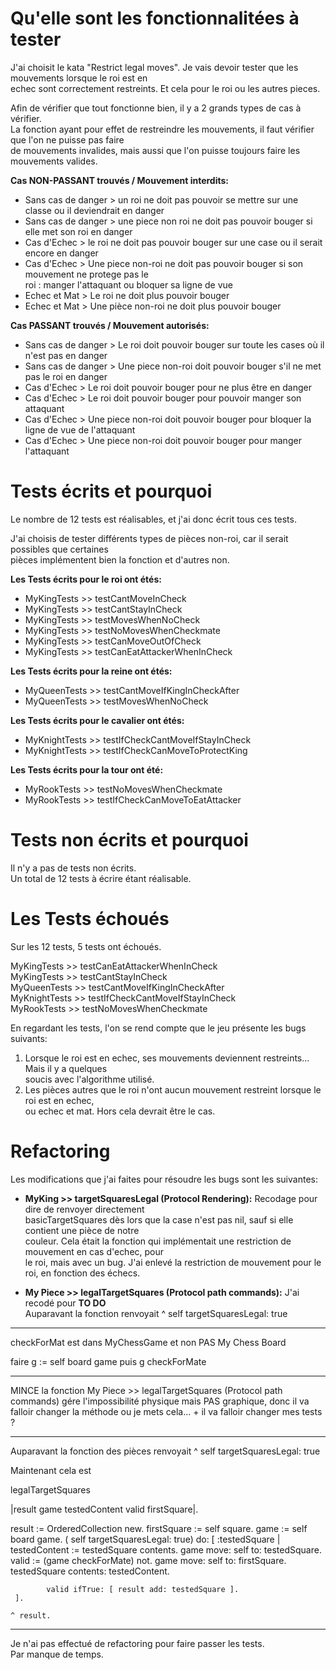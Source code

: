 


# Qu'elle sont les fonctionnalitées à tester    

J'ai choisit le kata "Restrict legal moves". Je vais devoir tester que les mouvements lorsque le roi est en      
echec sont correctement restreints. Et cela pour le roi ou les autres pieces.    

Afin de vérifier que tout fonctionne bien, il y a 2 grands types de cas à vérifier.    
La fonction ayant pour effet de restreindre les mouvements, il faut vérifier que l'on ne puisse pas faire     
de mouvements invalides, mais aussi que l'on puisse toujours faire les mouvements valides.      

**Cas NON-PASSANT trouvés / Mouvement interdits:**    
- Sans cas de danger > un roi ne doit pas pouvoir se mettre sur une classe ou il deviendrait en danger   
- Sans cas de danger > une piece non roi ne doit pas pouvoir bouger si elle met son roi en danger
- Cas d'Echec > le roi ne doit pas pouvoir bouger sur une case ou il serait encore en danger  
- Cas d'Echec > Une piece non-roi ne doit pas pouvoir bouger si son mouvement ne protege pas le     
roi : manger l'attaquant ou bloquer sa ligne de vue 
- Echec et Mat  > Le roi ne doit plus pouvoir bouger 
- Echec et Mat > Une pièce non-roi ne doit plus pouvoir bouger 

**Cas PASSANT trouvés / Mouvement autorisés:**        
- Sans cas de danger > Le roi doit pouvoir bouger sur toute les cases où il n'est pas en danger 
- Sans cas de danger > Une piece non-roi doit pouvoir bouger s'il ne met pas le roi en danger   
- Cas d'Echec >  Le roi doit pouvoir bouger pour ne plus être en danger      
- Cas d'Echec > Le roi doit pouvoir bouger pour pouvoir manger son attaquant    
- Cas d'Echec > Une piece non-roi doit pouvoir bouger pour bloquer la ligne de vue de l'attaquant  
- Cas d'Echec > Une piece non-roi doit pouvoir bouger pour manger l'attaquant    

# Tests écrits et pourquoi   

Le nombre de 12 tests est réalisables, et j'ai donc écrit tous ces tests.     

J'ai choisis de tester différents types de pièces non-roi, car il serait possibles que certaines    
pièces implémentent bien la fonction et d'autres non.        

**Les Tests écrits pour le roi ont étés:**    
- MyKingTests >> testCantMoveInCheck    
- MyKingTests >> testCantStayInCheck    
- MyKingTests >> testMovesWhenNoCheck       
- MyKingTests >> testNoMovesWhenCheckmate     
- MyKingTests >> testCanMoveOutOfCheck     
- MyKingTests >> testCanEatAttackerWhenInCheck   

**Les Tests écrits pour la reine ont étés:**    
- MyQueenTests >> testCantMoveIfKingInCheckAfter     
- MyQueenTests >> testMovesWhenNoCheck    

**Les Tests écrits pour le cavalier ont étés:** 
- MyKnightTests >> testIfCheckCantMoveIfStayInCheck       
- MyKnightTests >> testIfCheckCanMoveToProtectKing    

**Les Tests écrits pour la tour ont été:**
- MyRookTests >> testNoMovesWhenCheckmate    
- MyRookTests >> testIfCheckCanMoveToEatAttacker    


# Tests non écrits et pourquoi    

Il n'y a pas de tests non écrits.     
Un total de 12 tests à écrire étant réalisable.    

# Les Tests échoués      

Sur les 12 tests, 5 tests ont échoués.   

MyKingTests >> testCanEatAttackerWhenInCheck   
MyKingTests >> testCantStayInCheck    
MyQueenTests >> testCantMoveIfKingInCheckAfter    
MyKnightTests >> testIfCheckCantMoveIfStayInCheck   
MyRookTests >> testNoMovesWhenCheckmate    

En regardant les tests, l'on se rend compte que le jeu présente les bugs suivants:    
1. Lorsque le roi est en echec, ses mouvements deviennent restreints...  Mais il y a quelques    
soucis avec l'algorithme utilisé.    
2. Les pièces autres que le roi n'ont aucun mouvement restreint lorsque le roi est en echec,    
ou echec et mat. Hors cela devrait être le cas.     

# Refactoring   

Les modifications que j'ai faites pour résoudre les bugs sont les suivantes:    

- **MyKing >> targetSquaresLegal (Protocol Rendering):** Recodage pour dire de renvoyer directement     
basicTargetSquares dès lors que la case n'est pas nil, sauf si elle contient une pièce de notre    
couleur. Cela était la fonction qui implémentait une restriction de mouvement en cas d'echec, pour     
le roi, mais avec un bug. J'ai enlevé la restriction de mouvement pour le roi, en fonction des échecs.         

- **My Piece >> legalTargetSquares (Protocol path commands):**  J'ai recodé pour **TO DO**     
 Auparavant la fonction renvoyait 
 ^ self targetSquaresLegal: true       

--------

checkForMat est dans MyChessGame et non PAS My Chess Board

faire g := self board game
puis g checkForMate

----------

MINCE la fonction My Piece >> legalTargetSquares (Protocol path commands) gére l'impossibilité physique mais PAS
graphique, donc il va falloir changer la méthode ou je mets cela... + il va falloir changer mes tests ?

----------------------------

 Auparavant la fonction des pièces renvoyait 
 ^ self targetSquaresLegal: true   

 Maintenant cela est

 legalTargetSquares

   |result game testedContent valid firstSquare|.

   result := OrderedCollection new.
   firstSquare := self square.
   game := self board game.
   ( self targetSquaresLegal: true) do: [  :testedSquare | 
	      testedContent := testedSquare contents.
			game move: self to: testedSquare.
			valid := (game checkForMate) not.
	      game move: self to: firstSquare.
	      testedSquare contents: testedContent.
			
			valid ifTrue: [ result add: testedSquare ].
	 ].

	^ result.  

 -------------------

Je n'ai pas effectué de refactoring pour faire passer les tests.   
Par manque de temps.    